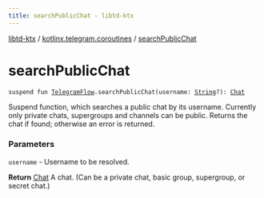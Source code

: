 ```yaml
---
title: searchPublicChat - libtd-ktx
---
```


[libtd-ktx](../index.html) / [kotlinx.telegram.coroutines](index.html) / [searchPublicChat](./search-public-chat.html)

# searchPublicChat

`suspend fun `[`TelegramFlow`](../kotlinx.telegram.core/-telegram-flow/index.html)`.searchPublicChat(username: `[`String`](https://kotlinlang.org/api/latest/jvm/stdlib/kotlin/-string/index.html)`?): `[`Chat`](https://tdlibx.github.io/td/docs/org/drinkless/td/libcore/telegram/TdApi.Chat.html)

Suspend function, which searches a public chat by its username. Currently only private chats,
supergroups and channels can be public. Returns the chat if found; otherwise an error is returned.

### Parameters

`username` - Username to be resolved.

**Return**
[Chat](https://tdlibx.github.io/td/docs/org/drinkless/td/libcore/telegram/TdApi.Chat.html) A chat. (Can be a private chat, basic group, supergroup, or secret chat.)

